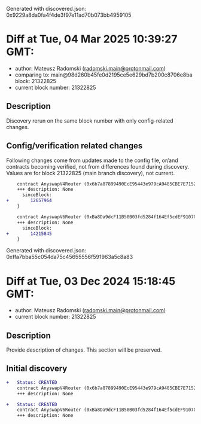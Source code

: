 Generated with discovered.json: 0x9229a8da0fa4f4de3f97e11ad70b073bb4959105

# Diff at Tue, 04 Mar 2025 10:39:27 GMT:

- author: Mateusz Radomski (<radomski.main@protonmail.com>)
- comparing to: main@98d260b45fe0d2195ce5e629bd7b200c8706e8ba block: 21322825
- current block number: 21322825

## Description

Discovery rerun on the same block number with only config-related changes.

## Config/verification related changes

Following changes come from updates made to the config file,
or/and contracts becoming verified, not from differences found during
discovery. Values are for block 21322825 (main branch discovery), not current.

```diff
    contract AnyswapV4Router (0x6b7a87899490EcE95443e979cA9485CBE7E71522) {
    +++ description: None
      sinceBlock:
+        12657964
    }
```

```diff
    contract AnyswapV6Router (0xBa8Da9dcF11B50B03fd5284f164Ef5cdEF910705) {
    +++ description: None
      sinceBlock:
+        14215845
    }
```

Generated with discovered.json: 0xffa7bba55c054da75c45655556f591963a5c8a83

# Diff at Tue, 03 Dec 2024 15:18:45 GMT:

- author: Mateusz Radomski (<radomski.main@protonmail.com>)
- current block number: 21322825

## Description

Provide description of changes. This section will be preserved.

## Initial discovery

```diff
+   Status: CREATED
    contract AnyswapV4Router (0x6b7a87899490EcE95443e979cA9485CBE7E71522)
    +++ description: None
```

```diff
+   Status: CREATED
    contract AnyswapV6Router (0xBa8Da9dcF11B50B03fd5284f164Ef5cdEF910705)
    +++ description: None
```
